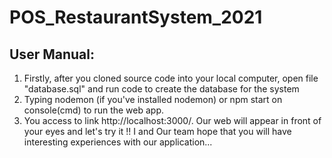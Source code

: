 # POS_RestaurantSystem_2021
## User Manual:
1) Firstly, after you cloned source code into your local computer, open file "database.sql" and run code to create the database for the system
2) Typing nodemon (if you've installed nodemon) or npm start on console(cmd) to run the web app.
3) You access to link http://localhost:3000/. Our web will appear in front of your eyes and let's try it !! I and Our team hope that you will have interesting experiences with our application...
